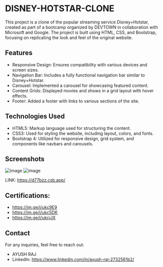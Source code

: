 # DISNEY-HOTSTAR-CLONE

This project is a clone of the popular streaming service Disney+Hotstar, created as part of a bootcamp organized by DEVTOWN in collaboration with Microsoft and Google. The project is built using HTML, CSS, and Bootstrap, focusing on replicating the look and feel of the original website.

## Features

- Responsive Design: Ensures compatibility with various devices and screen sizes.
- Navigation Bar: Includes a fully functional navigation bar similar to Disney+Hotstar.
- Carousel: Implemented a carousel for showcasing featured content.
- Content Grids: Displayed movies and shows in a grid layout with hover effects.
- Footer: Added a footer with links to various sections of the site.

## Technologies Used

- HTML5: Markup language used for structuring the content.
- CSS3: Used for styling the website, including layout, colors, and fonts.
- Bootstrap 4: Utilized for responsive design, grid system, and components like navbars and carousels.


## Screenshots
![image](https://github.com/user-attachments/assets/f6da3972-9022-4b92-927b-097b69c14d59)
![image](https://github.com/user-attachments/assets/b01af49f-c7b3-46e6-99ee-2b221b552c16)

LINK: https://d77bzz.csb.app/

## Certifications:
- https://im.ge/i/ukc9E9
- https://im.ge/i/ukc5DK
- https://im.ge/i/ukcjJX

## Contact

For any inquiries, feel free to reach out:

- AYUSH RAJ
- LinkedIn: https://www.linkedin.com/in/ayush-raj-2732561b2/

